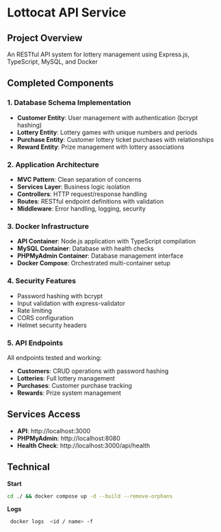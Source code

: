# Lottocat API Service

## Project Overview
An RESTful API system for lottery management using Express.js, TypeScript, MySQL, and Docker

## Completed Components

### 1. Database Schema Implementation
- **Customer Entity**: User management with authentication (bcrypt hashing)
- **Lottery Entity**: Lottery games with unique numbers and periods
- **Purchase Entity**: Customer lottery ticket purchases with relationships
- **Reward Entity**: Prize management with lottery associations

### 2. Application Architecture
- **MVC Pattern**: Clean separation of concerns
- **Services Layer**: Business logic isolation
- **Controllers**: HTTP request/response handling
- **Routes**: RESTful endpoint definitions with validation
- **Middleware**: Error handling, logging, security

### 3. Docker Infrastructure
- **API Container**: Node.js application with TypeScript compilation
- **MySQL Container**: Database with health checks
- **PHPMyAdmin Container**: Database management interface
- **Docker Compose**: Orchestrated multi-container setup

### 4. Security Features
- Password hashing with bcrypt
- Input validation with express-validator
- Rate limiting
- CORS configuration
- Helmet security headers

### 5. API Endpoints
All endpoints tested and working:
- **Customers**: CRUD operations with password hashing
- **Lotteries**: Full lottery management
- **Purchases**: Customer purchase tracking
- **Rewards**: Prize system management

## Services Access
- **API**: http://localhost:3000
- **PHPMyAdmin**: http://localhost:8080
- **Health Check**: http://localhost:3000/api/health

## Technical
**Start**

```bash
cd ./ && docker compose up -d --build --remove-orphans
```

**Logs** 
```bash
 docker logs  <id / name> -f
```